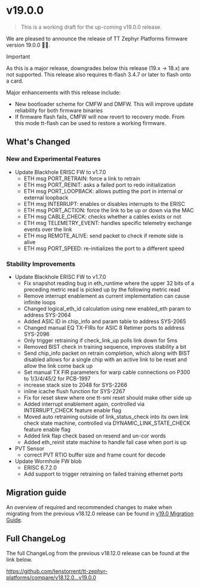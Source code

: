 # v19.0.0

> This is a working draft for the up-coming v19.0.0 release.

We are pleased to announce the release of TT Zephyr Platforms firmware version 19.0.0 🥳🎉.

> [!IMPORTANT]
> As this is a major release, downgrades below this release (19.x -> 18.x)
> are not supported. This release also requires tt-flash 3.4.7 or later to
> flash onto a card.

Major enhancements with this release include:

- New bootloader scheme for CMFW and DMFW. This will improve update reliability
  for both firmware binaries
- If firmware flash fails, CMFW will now revert to recovery mode. From this mode
  tt-flash can be used to restore a working firmware.

## What's Changed

<!-- Subsections can break down improvements by (area or board) -->
<!-- UL PCIe -->
<!-- UL DDR -->
<!-- UL Ethernet -->
<!-- UL Telemetry -->
<!-- UL Debug / Developer Features -->
<!-- UL Drivers -->
<!-- UL Libraries -->

<!-- Performance Improvements, if applicable -->
### New and Experimental Features

* Update Blackhole ERISC FW to v1.7.0
  * ETH msg PORT_RETRAIN: force a link to retrain
  * ETH msg PORT_REINIT: asks a failed port to redo initialization
  * ETH msg PORT_LOOPBACK: allows putting the port in internal or external loopback
  * ETH msg INTERRUPT: enables or disables interrupts to the ERISC
  * ETH msg PORT_ACTION: force the link to be up or down via the MAC
  * ETH msg CABLE_CHECK: checks whether a cables exists or not
  * ETH msg TELEMETRY_EVENT: handles specific telemetry exchange events over the link
  * ETH msg REMOTE_ALIVE: send packet to check if remote side is alive
  * ETH msg PORT_SPEED: re-initializes the port to a different speed

<!-- External Project Collaboration Efforts, if applicable -->

### Stability Improvements

* Update Blackhole ERISC FW to v1.7.0
  * Fix snapshot reading bug in eth_runtime where the upper 32 bits of a preceding metric read is picked up by the following metric read
  * Remove interrupt enablement as current implementation can cause infinite loops
  * Changed logical_eth_id calculation using new enabled_eth param to address SYS-2064
  * Added ASIC ID in chip_info and param table to address SYS-2065
  * Changed manual EQ TX-FIRs for ASIC 8 Retimer ports to address SYS-2096
  * Only trigger retraining if check_link_up polls link down for 5ms
  * Removed BIST check in training sequence, improves stability a bit
  * Send chip_info packet on retrain completion, which along with BIST disabled allows for a single chip with an active link to be reset and allow the link come back up
  * Set manual TX FIR parameters for warp cable connections on P300 to 1/3/4/45/2 for PCB-1997
  * increase stack size to 2048 for SYS-2266
  * inline icache flush function for SYS-2267
  * Fix for reset skew where one tt-smi reset should make other side up
  * Added interrupt enablement again, controlled via INTERRUPT_CHECK feature enable flag
  * Moved auto retraining outside of link_status_check into its own link check state machine, controlled via DYNAMIC_LINK_STATE_CHECK feature enable flag
  * Added link flap check based on resend and un-cor words
  * Added eth_reinit state machine to handle fail case when port is up
* PVT Sensor
  * correct PVT RTIO buffer size and frame count for decode
* Update Wormhole FW blob
  * ERISC 6.7.2.0
  * Add support to trigger retraining on failed training ethernet ports

<!-- Security vulnerabilities fixed? -->
<!-- API Changes, if applicable -->
<!-- Removed APIs, H3 Deprecated APIs, H3 New APIs, if applicable -->
<!-- New Samples, if applicable -->
<!-- Other Notable Changes, if applicable -->
<!-- New Boards, if applicable -->

## Migration guide

An overview of required and recommended changes to make when migrating from the previous v18.12.0 release can be found in [v19.0 Migration Guide](https://github.com/tenstorrent/tt-zephyr-platforms/tree/main/doc/release/migration-guide-19.0.md).

## Full ChangeLog

The full ChangeLog from the previous v18.12.0 release can be found at the link below.

https://github.com/tenstorrent/tt-zephyr-platforms/compare/v18.12.0...v19.0.0
